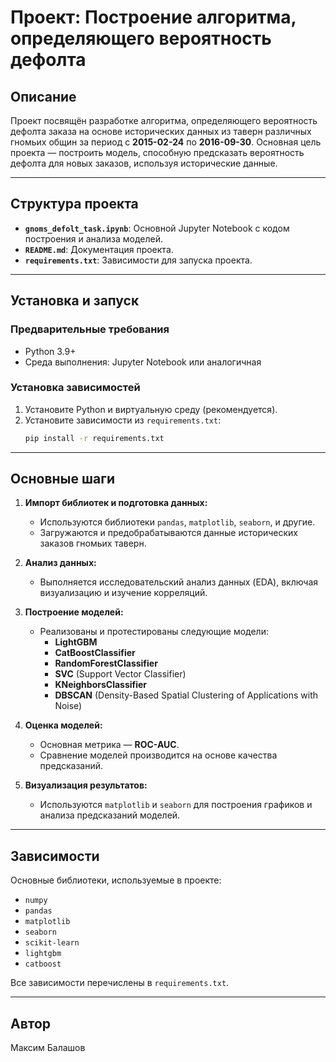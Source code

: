 # Проект: Построение алгоритма, определяющего вероятность дефолта

## Описание
Проект посвящён разработке алгоритма, определяющего вероятность дефолта заказа на основе исторических данных из таверн различных гномьих общин за период с **2015-02-24** по **2016-09-30**. Основная цель проекта — построить модель, способную предсказать вероятность дефолта для новых заказов, используя исторические данные.

---

## Структура проекта

- **`gnoms_defolt_task.ipynb`**: Основной Jupyter Notebook с кодом построения и анализа моделей.
- **`README.md`**: Документация проекта.
- **`requirements.txt`**: Зависимости для запуска проекта.

---

## Установка и запуск

### Предварительные требования
- Python 3.9+
- Среда выполнения: Jupyter Notebook или аналогичная

### Установка зависимостей
1. Установите Python и виртуальную среду (рекомендуется).
2. Установите зависимости из `requirements.txt`:
   ```bash
   pip install -r requirements.txt
   ```

---

## Основные шаги

1. **Импорт библиотек и подготовка данных:**
   - Используются библиотеки `pandas`, `matplotlib`, `seaborn`, и другие.
   - Загружаются и предобрабатываются данные исторических заказов гномьих таверн.

2. **Анализ данных:**
   - Выполняется исследовательский анализ данных (EDA), включая визуализацию и изучение корреляций.

3. **Построение моделей:**
   - Реализованы и протестированы следующие модели:
     - **LightGBM**
     - **CatBoostClassifier**
     - **RandomForestClassifier**
     - **SVC** (Support Vector Classifier)
     - **KNeighborsClassifier**
     - **DBSCAN** (Density-Based Spatial Clustering of Applications with Noise)

4. **Оценка моделей:**
   - Основная метрика — **ROC-AUC**.
   - Сравнение моделей производится на основе качества предсказаний.

5. **Визуализация результатов:**
   - Используются `matplotlib` и `seaborn` для построения графиков и анализа предсказаний моделей.

---

## Зависимости

Основные библиотеки, используемые в проекте:
- `numpy`
- `pandas`
- `matplotlib`
- `seaborn`
- `scikit-learn`
- `lightgbm`
- `catboost`

Все зависимости перечислены в `requirements.txt`.

---

## Автор
Максим Балашов



